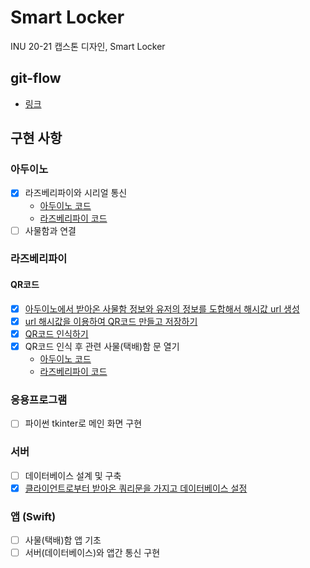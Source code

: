 # Smart Locker

INU 20-21 캡스톤 디자인, Smart Locker

## git-flow

- [링크](https://woowabros.github.io/experience/2017/10/30/baemin-mobile-git-branch-strategy.html)

## 구현 사항

### 아두이노

- [x] 라즈베리파이와 시리얼 통신
  - [아두이노 코드](./src/locker_test.ino)
  - [라즈베리파이 코드](./main.py)
- [ ] 사물함과 연결

### 라즈베리파이

#### QR코드

- [x] [아두이노에서 받아온 사물함 정보와 유저의 정보를 도합해서 해시값 url 생성](./src/encrypt.py)
- [x] [url 해시값을 이용하여 QR코드 만들고 저장하기](./src/qrcodes/README.md)
- [x] [QR코드 인식하기](./src/qrcodes/README.md)
- [x] QR코드 인식 후 관련 사물(택배)함 문 열기
  - [아두이노 코드](./src/locker_test.ino)
  - [라즈베리파이 코드](./main.py)

### 응용프로그램

- [ ] 파이썬 tkinter로 메인 화면 구현

### 서버

- [ ] 데이터베이스 설계 및 구축
- [x] [클라이언트로부터 받아온 쿼리문을 가지고 데이터베이스 설정](./src/sql.py)

### 앱 (Swift)

- [ ] 사물(택배)함 앱 기초
- [ ] 서버(데이터베이스)와 앱간 통신 구현
